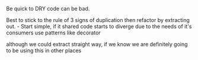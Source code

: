 Be quick to DRY code can be bad.

Best to stick to the rule of 3 signs of duplication then refactor by extracting out. 
    - Start simple, if it shared code starts to diverge due to the needs of it's consumers use patterns like decorator 

although we could extract straight way, if we know we are definitely going to be using this in other places